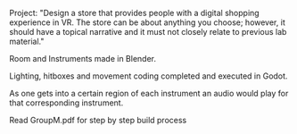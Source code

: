 Project: "Design a store that provides people with a digital shopping experience in VR. The store can
be about anything you choose; however, it should have a topical narrative and it must not
closely relate to previous lab material."

Room and Instruments made in Blender.

Lighting, hitboxes and movement coding completed and executed in Godot.

As one gets into a certain region of each instrument an audio would play for that corresponding instrument.

Read GroupM.pdf for step by step build process
